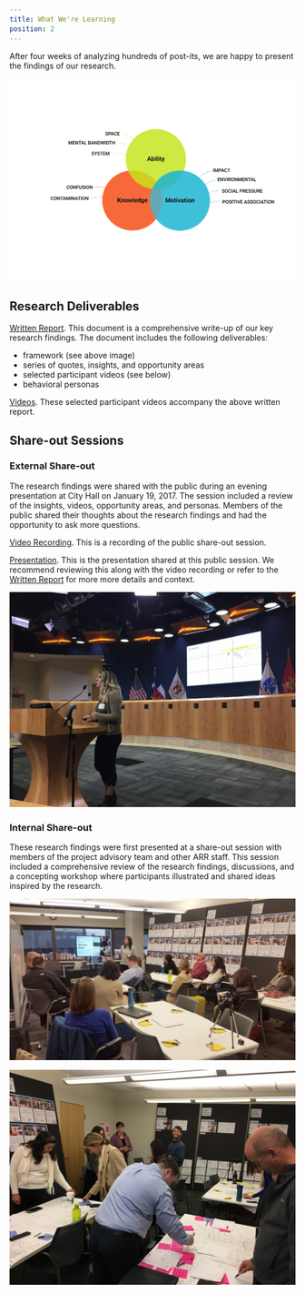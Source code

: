 ```yaml
---
title: What We're Learning
position: 2
---
```


After four weeks of analyzing hundreds of post-its, we are happy to present the findings of our research.


![Framework Image](/uploads/Final%20Framework.png)

## Research Deliverables

[Written Report](https://drive.google.com/file/d/0B1h7yUJL74THaE1HYjJWQUlzRlU/view?usp=sharing).
This document is a comprehensive write-up of our key research findings. The document includes the following deliverables:

* framework (see above image)
* series of quotes, insights, and opportunity areas
* selected participant videos (see below)
* behavioral personas

[Videos](https://drive.google.com/drive/folders/0B0ZCxe9t4WXDS2t6WXpmZkF1dnc?usp=sharing).
These selected participant videos accompany the above written report.


## Share-out Sessions

### External Share-out

The research findings were shared with the public during an evening presentation at City Hall on January 19, 2017. The session included a review of the insights, videos, opportunity areas, and personas. Members of the public shared their thoughts about the research findings and had the opportunity to ask more questions.

[Video Recording](http://austintx.swagit.com/play/01192017-783). This is a recording of the public share-out session.

[Presentation](https://drive.google.com/file/d/0B1h7yUJL74THd1V3Skt0WDdET3M/view?usp=sharing). This is the presentation shared at this public session. We recommend reviewing this along with the video recording or refer to the [Written Report](https://drive.google.com/file/d/0B1h7yUJL74THaE1HYjJWQUlzRlU/view?usp=sharing) for more more details and context.

![Public Share-out](/uploads/PublicPres-Amalie.JPG)

### Internal Share-out

These research findings were first presented at a share-out session with members of the project advisory team and other ARR staff. This session included a comprehensive review of the research findings, discussions, and a concepting workshop where participants illustrated and shared ideas inspired by the research.

![Share-out Presentation Image](/uploads/share_out_katherine_presenting.jpg)

![Share-out Drawing Image](/uploads/DesignSessionStanding.JPG)
